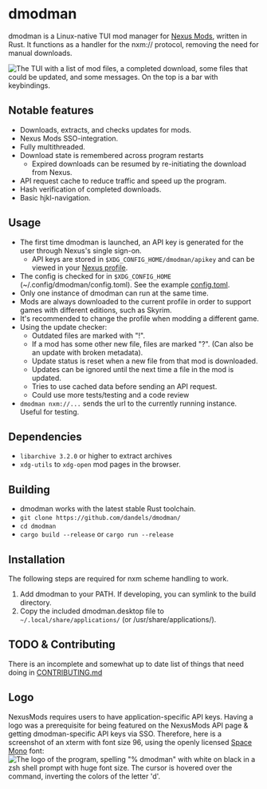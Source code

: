 # dmodman
dmodman is a Linux-native TUI mod manager for [Nexus Mods](https://www.nexusmods.com/), written in Rust.
It functions as a handler for the nxm:// protocol, removing the need for manual downloads.

![The TUI with a list of mod files, a completed download, some files that could be updated, and some
messages. On the top is a bar with keybindings.](/screenshot.png)

## Notable features
- Downloads, extracts, and checks updates for mods.
- Nexus Mods SSO-integration.
- Fully multithreaded.
- Download state is remembered across program restarts
    * Expired downloads can be resumed by re-initiating the download from Nexus.
- API request cache to reduce traffic and speed up the program.
- Hash verification of completed downloads.
- Basic hjkl-navigation.

## Usage
* The first time dmodman is launched, an API key is generated for the user through Nexus's single sign-on.
    * API keys are stored in `$XDG_CONFIG_HOME/dmodman/apikey` and can be viewed in your [Nexus profile](https://www.nexusmods.com/users/myaccount?tab=api).
* The config is checked for in `$XDG_CONFIG_HOME` (~/.config/dmodman/config.toml). See the example [config.toml](/config.toml).
* Only one instance of dmodman can run at the same time.
* Mods are always downloaded to the current profile in order to support games with different editions, such as Skyrim.
* It's recommended to change the profile when modding a different game.
* Using the update checker:
    * Outdated files are marked with "!".
    * If a mod has some other new file, files are marked "?". (Can also be an update with broken metadata).
    * Update status is reset when a new file from that mod is downloaded.
    * Updates can be ignored until the next time a file in the mod is updated.
    * Tries to use cached data before sending an API request.
    * Could use more tests/testing and a code review
* `dmodman nxm://...` sends the url to the currently running instance. Useful for testing.

## Dependencies
* `libarchive 3.2.0` or higher to extract archives
* `xdg-utils` to `xdg-open` mod pages in the browser.

## Building
* dmodman works with the latest stable Rust toolchain.
* `git clone https://github.com/dandels/dmodman/`
* `cd dmodman`
* `cargo build --release` or `cargo run --release`

## Installation
The following steps are required for nxm scheme handling to work.
1. Add dmodman to your PATH. If developing, you can symlink to the build directory.
2. Copy the included dmodman.desktop file to `~/.local/share/applications/` (or /usr/share/applications/).

## TODO & Contributing
There is an incomplete and somewhat up to date list of things that need doing in [CONTRIBUTING.md](/CONTRIBUTING.md)

## Logo
NexusMods requires users to have application-specific API keys. Having a logo was a prerequisite for being featured on
the NexusMods API page & getting dmodman-specific API keys via SSO. Therefore, here is a screenshot of an xterm with
font size 96, using the openly licensed [Space Mono](https://fonts.google.com/specimen/Space+Mono/) font:
![The logo of the program, spelling "% dmodman" with white on black in a zsh shell prompt with huge font size. The
cursor is hovered over the command, inverting the colors of the letter 'd'.](/dmodman.png)
